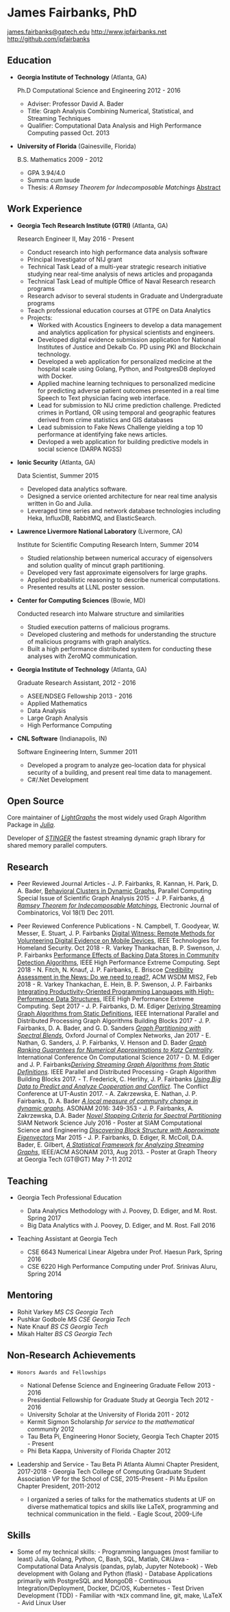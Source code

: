 James Fairbanks, PhD
==================

james.fairbanks@gatech.edu
<http://www.jpfairbanks.net>
<http://github.com/jpfairbanks>

<!--
## Interests

*   Numerical, statistical, and streaming algorithms for analyzing modern massive datasets.
-->

Education
---------

*   **Georgia Institute of Technology** (Atlanta, GA)

    Ph.D Computational Science and Engineering 2012 - 2016
    - Adviser: Professor David A. Bader
    - Title: Graph Analysis Combining Numerical, Statistical, and Streaming Techniques
    - Qualifier: Computational Data Analysis and High Performance Computing passed Oct. 2013
    <!--
    - Admitted to Candidacy May 2015
    - Defended March 28th 2016 
    -->

*   **University of Florida** (Gainesville, Florida)

    B.S. Mathematics 2009 - 2012

    -   GPA 3.94/4.0
    -   Summa cum laude
    -   Thesis: *A Ramsey Theorem for Indecomposable Matchings* [Abstract](http://www.combinatorics.org/ojs/index.php/eljc/article/view/v18i1p227)


Work Experience
---------------
*   **Georgia Tech Research Institute (GTRI)** (Atlanta, GA)
    
    Research Engineer II, May 2016 - Present
    
    -   Conduct research into high performance data analysis software
    -   Principal Investigator of NIJ grant
    -   Technical Task Lead of a multi-year strategic research initiative studying near real-time analysis of news articles and propaganda 
    -   Technical Task Lead of multiple Office of Naval Research research programs
    -   Research advisor to several students in Graduate and Undergraduate programs
    -   Teach professional education courses at GTPE on Data Analytics
    -   Projects:
        -  Worked with Acoustics Engineers to develop a data management and analytics application for physical scientists and engineers.
        -  Developed digital evidence submission application for National Institutes of Justice and Dekalb Co. PD using PKI and Blockchain technology.
        -  Developed a web application for personalized medicine at the hospital scale using Golang, Python, and PostgresDB deployed with Docker.
        -  Applied machine learning techniques to personalized medicine for predicting adverse patient outcomes presented in a real time Speech to Text physician facing web interface.
        -  Lead for submission to NIJ crime prediction challenge. Predicted crimes in Portland, OR using temporal and geographic features derived from crime statistics and GIS databases
        -  Lead submission to Fake News Challenge yielding a top 10 performance at identifying fake news articles.
        -  Devloped a web application for building predictive models in social science (DARPA NGSS)
    
*   **Ionic Security** (Atlanta, GA)
    
    Data Scientist, Summer 2015

    -   Developed data analytics software.
    -   Designed a service oriented architecture for near real time analysis written in Go and Julia.
    -   Leveraged time series and network database technologies including Heka, InfluxDB, RabbitMQ, and ElasticSearch.

*   **Lawrence Livermore National Laboratory** (Livermore, CA)

    Institute for Scientific Computing Research Intern, Summer 2014

    -   Studied relationship between numerical accuracy of eigensolvers and solution quality of mincut graph partitioning.
    -   Developed very fast approximate eigensolvers for large graphs.
    -   Applied probabilistic reasoning to describe numerical computations.
    -   Presented results at LLNL poster session.
    
*   **Center for Computing Sciences** (Bowie, MD)

    Conducted research into Malware structure and similarities
    
    -   Studied execution patterns of malicious programs.
    -   Developed clustering and methods for understanding the structure of malicious programs with graph analytics.
    -   Built a high performance distributed system for conducting these analyses with ZeroMQ communication.

*   **Georgia Institute of Technology** (Atlanta, GA)

    Graduate Research Assistant, 2012 - 2016

    -   ASEE/NDSEG Fellowship 2013 - 2016
    -   Applied Mathematics
    -   Data Analysis
    -   Large Graph Analysis
    -   High Performance Computing
    
*   **CNL Software** (Indianapolis, IN)

    Software Engineering Intern, Summer 2011

    - Developed a program to analyze geo-location data for
    physical security of a building, and present real time data to management.
    - C#/.Net Development
    
Open Source
--------------

Core maintainer of [*LightGraphs*](github.com/JuliaGraphs/LightGraphs.jl) the most widely used Graph Algorithm Package in [*Julia*](julialang.org).

Developer of [*STINGER*](stingergraph.com) the fastest streaming dynamic graph library for shared memory parallel computers.

Research
--------

*    Peer Reviewed Journal Articles
    - J. P. Fairbanks, R. Kannan, H. Park, D. A. Bader, [Behavioral Clusters in Dynamic Graphs](), Parallel Computing Special Issue of Scientific Graph Analysis 2015
    - J. P. Fairbanks, [*A Ramsey Theorem for Indecomposable Matchings*](http://www.combinatorics.org/ojs/index.php/eljc/article/view/v18i1p227/pdf),  Electronic Journal of Combinatorics, Vol 18(1) Dec 2011.

*    Peer Reviewed Conference Publications
    - N. Campbell, T. Goodyear, W. Messer, E. Stuart, J. P. Fairbanks [Digital Witness: Remote Methods for Volunteering Digital Evidence on Mobile Devices](http://ieee-hst.org/october23.htm), IEEE Technologies for Homeland Security. Oct 2018
    - R. Varkey Thankachan, B. P. Swenson, J. P. Fairbanks [Performance Effects of Backing Data Stores in Community Detection Algorithms](http://ieee-hpec.org/copy/agendatext.html), IEEE High Performance Extreme Computing. Sept 2018
    - N. Fitch, N. Knauf, J. P. Fairbanks, E. Briscoe [Credibility Assessment in the News: Do we need to read?](http://snap.stanford.edu/mis2/files/MIS2_paper_17.pdf), ACM WSDM MIS2, Feb 2018
    - R. Varkey Thankachan, E. Hein, B. P. Swenson, J. P. Fairbanks [Integrating Productivity-Oriented Programming Languages with High-Performance Data Structures](https://ieeexplore.ieee.org/document/8091068/), IEEE High Performance Extreme Computing. Sept 2017
    - J. P. Fairbanks, D. M. Ediger [Deriving Streaming Graph Algorithms from
Static Definitions](http://graphanalysis.org/GABB17_program_final.pdf), IEEE International Parallel and Distributed Processing Graph Algorithms Building Blocks 2017
    - J. P. Fairbanks, D. A. Bader, and G. D. Sanders [*Graph Partitioning with Spectral Blends*](), Oxford Journal of Complex Networks, Jan 2017
    - E. Nathan, G. Sanders, J. P. Fairbanks, V. Henson and D. Bader [*Graph Ranking Guarantees for Numerical Approximations to Katz Centrality*](). International Conference On Computational Science 2017
    - D. M. Ediger and J. P. Fairbanks[*Deriving Streaming Graph Algorithms from Static Definitions*](). IEEE Parallel and Distributed Processing - Graph Algorithm Building Blocks 2017.
    - T. Frederick, C. Herlihy, J. P. Fairbanks [*Using Big Data to Predict and Analyze Cooperation and Conflict*](). The Conflict Conference at UT-Austin 2017.
	- A. Zakrzewska, E. Nathan, J. P. Fairbanks, D. A. Bader [*A local measure of community change in dynamic graphs*](). ASONAM 2016: 349-353
    - J. P. Fairbanks, A. Zakrzewska, D.A. Bader [*Novel Stopping Criteria for Spectral Partitioning*](www.siam.org/meetings/ns16/) SIAM Network Science July 2016
    - Poster at SIAM Computational Science and Engineering [*Discovering Block Structure with Approximate Eigenvectors*]() Mar 2015
    - J. P. Fairbanks, D. Ediger, R. McColl, D.A. Bader, E. Gilbert, [*A Statistical Framework for Analyzing Streaming Graphs*](http://stingergraph.com/data/uploads/papers/streaming-twitter-stats.pdf), IEEE/ACM ASONAM 2013, Aug 2013.
    - Poster at Graph Theory at Georgia Tech (GT@GT) May 7-11 2012


Teaching
--------

* Georgia Tech Professional Education
	- Data Analytics Methodology with J. Poovey, D. Ediger, and M. Rost. Spring 2017
	- Big Data Analytics with J. Poovey, D. Ediger, and M. Rost. Fall 2016

* Teaching Assistant at Georgia Tech
    - CSE 6643 Numerical Linear Algebra under Prof. Haesun Park, Spring 2016
    - CSE 6220 High Performance Computing under Prof. Srinivas Aluru, Spring 2014 

Mentoring
-----------

- Rohit Varkey _MS CS Georgia Tech_
- Pushkar Godbole _MS CSE Georgia Tech_
- Nate Knauf _BS CS Georgia Tech_
- Mikah Halter _BS CS Georgia Tech_

Non-Research Achievements
-------------------------

*     Honors Awards and Fellowships

    - National Defense Science and Engineering Graduate Fellow 2013 - 2016
    - Presidential Fellowship for Graduate Study at Georgia Tech 2012 - 2016
    - University Scholar at the University of Florida 2011 - 2012
    - Kermit Sigmon Scholarship *for service to the mathematical community*  2012
    - Tau Beta Pi, Engineering Honor Society, Georgia Tech Chapter 2015 - Present
    - Phi Beta Kappa, University of Florida Chapter 2012

*    Leadership and Service
    - Tau Beta Pi Atlanta Alumni Chapter President, 2017-2018
    - Georgia Tech College of Computing Graduate Student Association VP for the School of CSE, 2015-Present
    - Pi Mu Epsilon Chapter President, 2011-2012
        - I organized a series of talks for the mathematics students at UF on diverse mathematical topics and skills like LaTeX, programming and technical communication in the field.
    - Eagle Scout, 2009-Life

Skills
--------
*    Some of my technical skills:
    - Programming languages (most familiar to least) Julia, Golang, Python, C, Bash, SQL, Matlab, C#/Java
    - Computational Data Analysis (pandas, pylab, Jupyter Notebook)
    - Web development with Golang and Python (flask)
    - Database Applications primarily with PostgreSQL and MongoDB
    - Continuous Integration/Deployment, Docker, DC/OS, Kubernetes
    - Test Driven Development (TDD)
    - Familiar with `*NIX` command line, git, make, \LaTeX
    - Avid Linux User
